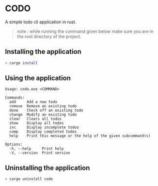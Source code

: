 # CODO

A simple todo cli application in rust.

> note : while running the command given below make sure you are in the root directory of the project.

## Installing the application

```bash
> cargo install
```

## Using the application

```text
Usage: codo.exe <COMMAND>

Commands:
  add     Add a new todo
  remove  Remove an existing todo
  done    Check off an existing todo
  change  Modify an existing todo
  clear   Clears all todos
  show    Display all todos
  inc     Display incomplete todos
  comp    Display completed todos
  help    Print this message or the help of the given subcommand(s)

Options:
  -h, --help     Print help
  -V, --version  Print version
```

## Uninstalling the application

```bash
> cargo uninstall codo
```
